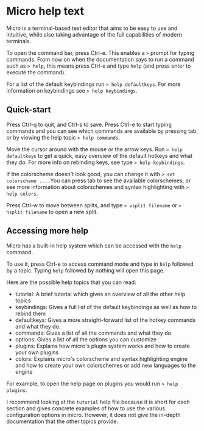 # Micro help text

Micro is a terminal-based text editor that aims to be easy to use and
intuitive, while also taking advantage of the full capabilities of modern
terminals.

To open the command bar, press Ctrl-e. This enables a `>` prompt for typing
commands. From now on when the documentation says to run a command such as `>
help`, this means press Ctrl-e and type `help` (and press enter to execute the
command).

For a list of the default keybindings run `> help defaultkeys`.
For more information on keybindings see `> help keybindings`.

## Quick-start

Press Ctrl-q to quit, and Ctrl-s to save. Press Ctrl-e to start typing commands
and you can see which commands are available by pressing tab, or by viewing the
help topic `> help commands`.

Move the cursor around with the mouse or the arrow keys. Run
`> help defaultkeys` to  get a quick, easy overview of the default hotkeys and
what they do. For more info on rebinding keys, see type `> help keybindings`.

If the colorscheme doesn't look good, you can change it with
`> set colorscheme ...`. You can press tab to see the available colorschemes,
or see more information about colorschemes and syntax highlighting with `> help
colors`.

Press Ctrl-w to move between splits, and type `> vsplit filename` or
`> hsplit filename` to open a new split.

## Accessing more help

Micro has a built-in help system which can be accessed with the `help` command.

To use it, press Ctrl-e to access command mode and type in `help` followed by a
topic. Typing `help` followed by nothing will open this page.

Here are the possible help topics that you can read:

* tutorial: A brief tutorial which gives an overview of all the other help
  topics
* keybindings: Gives a full list of the default keybindings as well as how to
  rebind them
* defaultkeys: Gives a more straight-forward list of the hotkey commands and
  what they do.
* commands: Gives a list of all the commands and what they do
* options: Gives a list of all the options you can customize
* plugins: Explains how micro's plugin system works and how to create your own
  plugins
* colors: Explains micro's colorscheme and syntax highlighting engine and how
  to create your own colorschemes or add new languages to the engine

For example, to open the help page on plugins you would run `> help plugins`.

I recommend looking at the `tutorial` help file because it is short for each
section and gives concrete examples of how to use the various configuration
options in micro. However, it does not give the in-depth documentation that the
other topics provide.
